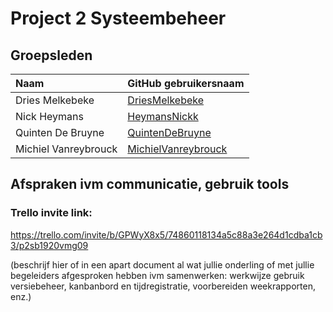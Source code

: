 # Project 2 Systeembeheer

## Groepsleden

| Naam     | GitHub gebruikersnaam                   |
| :---     | :---                                    |
| Dries Melkebeke | [DriesMelkebeke](https://github.com/DriesMelkebeke) |
| Nick Heymans | [HeymansNickk](https://github.com/HeymansNickk) |
| Quinten De Bruyne | [QuintenDeBruyne](https://github.com/QuintenDeBruyne) |
| Michiel Vanreybrouck | [MichielVanreybrouck](https://github.com/MichielVanreybrouck) |

## Afspraken ivm communicatie, gebruik tools

### Trello invite link:
https://trello.com/invite/b/GPWyX8x5/74860118134a5c88a3e264d1cdba1cb3/p2sb1920vmg09

(beschrijf hier of in een apart document al wat jullie onderling of met jullie begeleiders afgesproken hebben ivm samenwerken: werkwijze gebruik versiebeheer, kanbanbord en tijdregistratie, voorbereiden weekrapporten, enz.)
